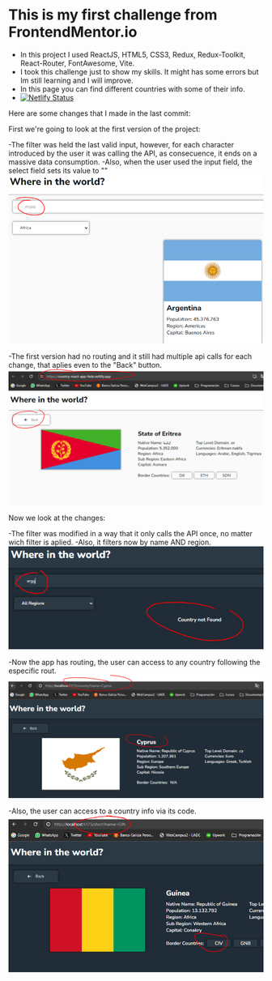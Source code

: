 # This is my first challenge from FrontendMentor.io

- In this project  I used ReactJS, HTML5, CSS3, Redux, Redux-Toolkit, React-Router, FontAwesome, Vite.
- I took this challenge just to show my skills. It might has some errors but Im still learning and I will improve.
- In this page you can find different countries with some of their info.
- [![Netlify Status](https://api.netlify.com/api/v1/badges/0a37cbb1-dff0-4663-93f5-5ccf7fae077b/deploy-status)](https://app.netlify.com/sites/country-react-app-fede/deploys)

Here are some changes that I made in the last commit:

First we're going to look at the first version of the project:

-The filter was held the last valid input, however, for each character introduced by the user it was calling the API, as consecuence, it ends on a massive data consumption.
-Also, when the user used the input field, the select field sets its value to ""
![First Version of the project, filter](./src/assets/Primera-Version-filtro.PNG)

-The first version had no routing and it still had multiple api calls for each change, that aplies even to the "Back" button.
![First Version of the project, routing](./src/assets/Primera-Version-routing.PNG)

Now we look at the changes:

-The filter was modified in a way that it only calls the API once, no matter wich filter is aplied.
-Also, it filters now by name AND region.
![Latest Version of the project, filter](./src/assets/Nueva-Version-filtro.PNG)

-Now the app has routing, the user can access to any country following the especific rout.
![Latest Version of the project, routing](./src/assets/Nueva-Version-routing.PNG)

-Also, the user can access to a country info via its code.
![Latest Version of the project, routing 2](./src/assets/Nueva-Version-routing-2.PNG)

